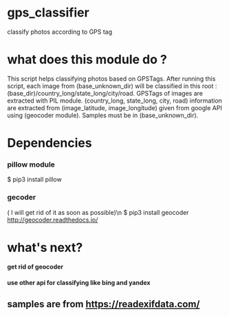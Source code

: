 # gps_classifier
classify photos according to GPS tag

# what does this module do ?
This script helps classifying photos based on GPSTags.
After running this script, each image from (base_unknown_dir) will be classified in this root : (base_dir)/country_long/state_long/city/road.
GPSTags of images are extracted with PIL module.
(country_long, state_long, city, road) information are extracted from (image_latitude, image_longitude) given from google API using (geocoder module).
Samples must be in (base_unknown_dir).

# Dependencies
### pillow module
$ pip3 install pillow
### gecoder
( I will get rid of it as soon as possible)\n
$ pip3 install geocoder
http://geocoder.readthedocs.io/


# what's next?
#### get rid of geocoder
#### use other api for classifying like bing and yandex

## samples are from https://readexifdata.com/

